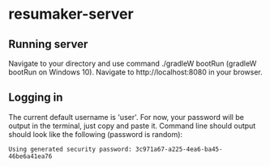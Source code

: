 # resumaker-server

## Running server

Navigate to your directory and use command ./gradleW bootRun (gradleW bootRun on Windows 10). Navigate to http://localhost:8080 in your browser.

## Logging in
The current default username is 'user'. For now, your password will be output in the terminal, just copy and paste it. Command line should output should look like the following (password is random):
```
Using generated security password: 3c971a67-a225-4ea6-ba45-46be6a41ea76
```
